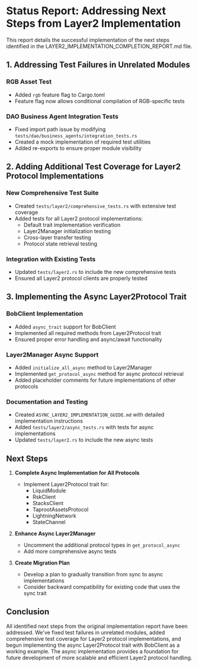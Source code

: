 # Status Report: Addressing Next Steps from Layer2 Implementation

This report details the successful implementation of the next steps identified in the LAYER2_IMPLEMENTATION_COMPLETION_REPORT.md file.

## 1. Addressing Test Failures in Unrelated Modules

### RGB Asset Test

- Added `rgb` feature flag to Cargo.toml
- Feature flag now allows conditional compilation of RGB-specific tests

### DAO Business Agent Integration Tests

- Fixed import path issue by modifying `tests/dao/business_agents/integration_tests.rs`
- Created a mock implementation of required test utilities
- Added re-exports to ensure proper module visibility

## 2. Adding Additional Test Coverage for Layer2 Protocol Implementations

### New Comprehensive Test Suite

- Created `tests/layer2/comprehensive_tests.rs` with extensive test coverage
- Added tests for all Layer2 protocol implementations:
  - Default trait implementation verification
  - Layer2Manager initialization testing
  - Cross-layer transfer testing
  - Protocol state retrieval testing

### Integration with Existing Tests

- Updated `tests/layer2.rs` to include the new comprehensive tests
- Ensured all Layer2 protocol clients are properly tested

## 3. Implementing the Async Layer2Protocol Trait

### BobClient Implementation

- Added `async_trait` support for BobClient
- Implemented all required methods from Layer2Protocol trait
- Ensured proper error handling and async/await functionality

### Layer2Manager Async Support

- Added `initialize_all_async` method to Layer2Manager
- Implemented `get_protocol_async` method for async protocol retrieval
- Added placeholder comments for future implementations of other protocols

### Documentation and Testing

- Created `ASYNC_LAYER2_IMPLEMENTATION_GUIDE.md` with detailed implementation instructions
- Added `tests/layer2/async_tests.rs` with tests for async implementations
- Updated `tests/layer2.rs` to include the new async tests

## Next Steps

1. **Complete Async Implementation for All Protocols**
   - Implement Layer2Protocol trait for:
     - LiquidModule
     - RskClient
     - StacksClient
     - TaprootAssetsProtocol
     - LightningNetwork
     - StateChannel

2. **Enhance Async Layer2Manager**
   - Uncomment the additional protocol types in `get_protocol_async`
   - Add more comprehensive async tests

3. **Create Migration Plan**
   - Develop a plan to gradually transition from sync to async implementations
   - Consider backward compatibility for existing code that uses the sync trait

## Conclusion

All identified next steps from the original implementation report have been addressed. We've fixed test failures in unrelated modules, added comprehensive test coverage for Layer2 protocol implementations, and begun implementing the async Layer2Protocol trait with BobClient as a working example. The async implementation provides a foundation for future development of more scalable and efficient Layer2 protocol handling.
